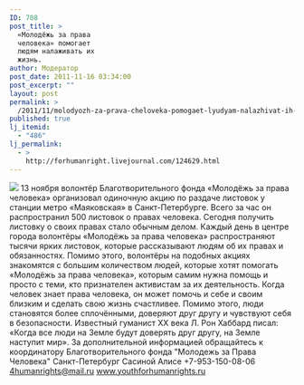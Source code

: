 ```yaml
---
ID: 708
post_title: >
  «Молодёжь за права
  человека» помогает
  людям налаживать их
  жизнь.
author: Модератор
post_date: 2011-11-16 03:34:00
post_excerpt: ""
layout: post
permalink: >
  /2011/11/molodyozh-za-prava-cheloveka-pomogaet-lyudyam-nalazhivat-ih-zhizn.html
published: true
lj_itemid:
  - "486"
lj_permalink:
  - >
    http://forhumanright.livejournal.com/124629.html
---
```

<img src="http://cs5338.vk.com/u132145096/132409092/x_5b26039f.jpg" /> 13 ноября волонтёр Благотворительного фонда «Молодёжь за права человека» организовал одиночную акцию по раздаче листовок у станции метро «Маяковская» в Санкт-Петербурге. Всего за час он распространил 500 листовок о правах человека.
Сегодня получить листовку о своих правах стало обычным делом. Каждый день в центре города волонтёры «Молодёжь за права человека» распространяют тысячи ярких листовок, которые рассказывают людям об их правах и обязанностях. Помимо этого, волонтёры на подобных акциях знакомятся с большим количеством людей, которые хотят помогать «Молодёжь за права человека», которым самим нужна помощь и просто с теми, кто признателен активистам за их деятельность. 
Когда человек знает права человека, он может помочь и себе и своим близким и сделать свою жизнь счастливее. Помимо этого, люди становятся более сплочёнными, доверяют друг другу и чувствуют себя в безопасности. Известный гуманист ХХ века Л. Рон Хаббард писал: «Когда все люди на Земле будут доверять друг другу, на Земле наступит мир». 
За дополнительной информацией обращайтесь к координатору
Благотворительного фонда
"Молодежь за Права Человека" Санкт-Петербург 
Сасиной Алисе 
+7-953-150-08-06 
4humanrights@mail.ru
www.youthforhumanrights.ru